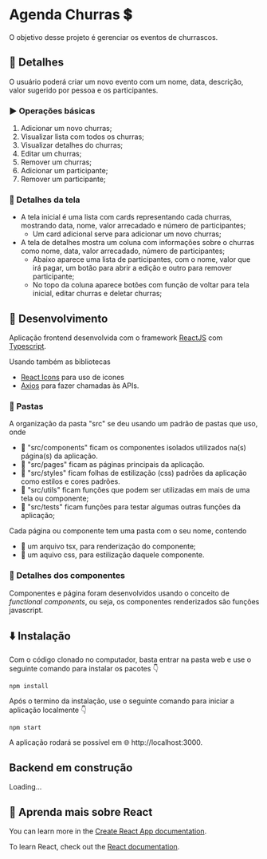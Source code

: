 # Agenda Churras 💲

O objetivo desse projeto é gerenciar os eventos de churrascos.

## 📝 Detalhes

O usuário poderá criar um novo evento com um nome, data, descrição, valor sugerido por pessoa e os participantes.

### ▶️ Operações básicas

1. Adicionar um novo churras;
2. Visualizar lista com todos os churras;
3. Visualizar detalhes do churras;
4. Editar um churras;
5. Remover um churras;
6. Adicionar um participante;
7. Remover um participante;
 
### 📱 Detalhes da tela

- A tela inicial é uma lista com cards representando cada churras, mostrando data, nome, valor arrecadado e número de participantes;
  - Um card adicional serve para adicionar um novo churras;  
- A tela de detalhes mostra um coluna com informações sobre o churras como nome, data, valor arrecadado, número de participantes;
  - Abaixo aparece uma lista de participantes, com o nome, valor que irá pagar, um botão para abrir a edição e outro para remover participante;
  - No topo da coluna aparece botões com função de voltar para tela inicial, editar churras e deletar churras;

## 🔨 Desenvolvimento

Aplicação frontend desenvolvida com o framework [ReactJS](https://pt-br.reactjs.org) com [Typescript](https://www.typescriptlang.org).

Usando também as bibliotecas 
- [React Icons](https://react-icons.github.io/react-icons/search) para uso de icones
- [Axios](https://axios-http.com) para fazer chamadas às APIs.

### 📁 Pastas

A organização da pasta "src" se deu usando um padrão de pastas que uso, onde
  - 📂 "src/components" ficam os componentes isolados utilizados na(s) página(s) da aplicação.
  - 📂 "src/pages" ficam as páginas principais da aplicação.
  - 📂 "src/styles" ficam folhas de estilização (css) padrões da aplicação como estilos e cores padrões.
  - 📂 "src/utils" ficam funções que podem ser utilizadas em mais de uma tela ou componente;
  - 📂 "src/tests" ficam funções para testar algumas outras funções da aplicação;

Cada página ou componente tem uma pasta com o seu nome, contendo 
  - 📎 um arquivo tsx, para renderização do componente;
  - 📎 um aquivo css, para estilização daquele componente.

### 🔷 Detalhes dos componentes

Componentes e página foram desenvolvidos usando o conceito de *functional components*, ou seja, os componentes renderizados são funções javascript.

## ⬇️ Instalação

Com o código clonado no computador, basta entrar na pasta web e use o seguinte comando para instalar os pacotes 👇

```
npm install
```

Após o termino da instalação, use o seguinte comando para iniciar a aplicação localmente 👇

```
npm start
```

A aplicação rodará se possível em 🌐 http://localhost:3000.

## Backend em construção

Loading...

## 🚀 Aprenda mais sobre React

You can learn more in the [Create React App documentation](https://facebook.github.io/create-react-app/docs/getting-started).

To learn React, check out the [React documentation](https://reactjs.org/).
